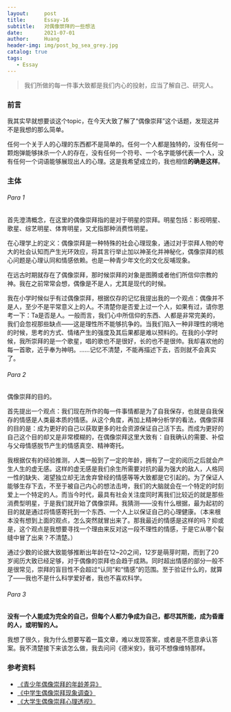 ```yaml
---
layout:     post
title:      Essay-16
subtitle:   对偶像崇拜的一些想法
date:       2021-07-01
author:     Huang
header-img: img/post_bg_sea_grey.jpg
catalog: true
tags:
   - Essay
---
```


> 我们所做的每一件事大致都是我们内心的投射，应当了解自己、研究人。

### 前言

我其实早就想要谈这个topic，在今天大致了解了“偶像崇拜”这个话题，发现这并不是我想的那么简单。

任何一个关于人的心理的东西都不是简单的。任何一个人都是独特的，没有任何一颗炮弹能够抹杀一个人的存在，没有任何一个符号、一个名字能够代表一个人，没有任何一个词语能够展现出人的心理。这是我希望成立的，我也相信**的确是这样**。

### 主体

###### Para 1

首先澄清概念，在这里的偶像崇拜指的是对于明星的崇拜。明星包括：影视明星、歌星、综艺明星、体育明星，又尤指那种消费性明星。

在心理学上的定义：偶像崇拜是一种特殊的社会心理现象，通过对于崇拜人物的夸大的社会认知而产生光环效应，将其言行举止加以神圣化并神秘化，偶像崇拜的核心问题是心理认同和情感依赖。也是一种青少年文化的文化反哺现象。

在远古时期就存在了偶像崇拜，那时候崇拜的对象是图腾或者他们所信仰宗教的神。我在之前常常会想，偶像是不是人，尤其是现代的时候。

我在小学时候似乎有过偶像崇拜，根据仅存的记忆我提出我的一个观点：偶像并不是人，至少不是平常意义上的人。不清楚你是否爱上过一个人，如果有过，请你思考一下：Ta是否是人。一般而言，我们心中所信仰的东西、人都是非常完美的，我们会忽视那些缺点——这是理性所不能够抗争的。当我们陷入一种非理性的境地的时候，思考的方式、情绪产生的强度及其后果都是难以预料的。在我的小学时候，我所崇拜的是一个歌星，唱的歌也不是很好，长的也不是很帅。我却喜欢他的每一首歌，近乎奉为神明。……记忆不清楚，不能再描述下去，否则就不会真实了。

###### Para 2

偶像崇拜的目的。

首先提出一个观点：我们现在所作的每一件事情都是为了自我保存，也就是自我保存的情感是人类最本质的情感。从这个角度，再加上精神分析学的看法，偶像崇拜的目的是：成为更好的自己以获取更多的社会资源保证自己活下去。而成为更好的自己这个目的却又是非常模糊的，在偶像崇拜这里大致有：自我确认的需要、补偿与父母情感脱节产生的情感真空、精神寄托。

我根据仅有的经验推测，人类一般到了一定的年龄，拥有了一定的阅历之后就会产生人生的虚无感。这样的虚无感是我们余生所需要对抗的最为强大的敌人，人格同一性的缺失、渴望独立却无法舍弃曾经的情感等等大致都是它引起的。为了保证人能够生存下去，不至于被自己内心的想法击垮，我们的大脑就会在一个特定的时刻爱上一个特定的人。而当今时代，最具有社会关注度同时离我们比较近的就是那些消费型明星，于是我们就开始了偶像崇拜。我猜测——没有什么根据，最为起初的目的就是通过将情感寄托到一个东西、一个人上以保证自己的心理健康。（本来根本没有想到上面的观点，怎么突然就冒出来了。那我最近的情感是这样的吗？抑或是，这个观点是我想要寻找一个理由来反对这一段不理性的情感，于是它从哪个裂缝中冒了出来？不清楚。）

通过少数的论据大致能够推断出年龄在12~20之间，12岁是萌芽时期，而到了20岁阅历大致已经足够，对于偶像的崇拜也会趋于成熟。同时超出情感的部分一般不是很常见，崇拜的盲目性不会超过“认同”和“情感”的范围。至于验证什么的，就算了——我也不是什么科学爱好者，我也不喜欢科学。

###### Para 3

**没有一个人能成为完全的自己，但每个人都力争成为自己，都尽其所能，成为昏庸的人，或明智的人。**

我想了很久，我为什么想要写着一篇文章，难以发现答案，或者是不愿意承认答案。我不清楚接下来该怎么做，我去问问《德米安》，我可不想像维特那样。

### 参考资料
* [《青少年偶像崇拜的年龄差异》](http://file.snnu.net/res/20126/12/75d3c7b8-5bfc-4345-9a7a-a06e011447d3.pdf)
* [《中学生偶像崇拜现象调查》](http://www.cqvip.com/main/viewer.aspx?id=9328957&type=5&sign=399e2b54782afab3812696a42864538b)
* [《大学生偶像崇拜心理透视》](http://www.cqvip.com/main/viewer.aspx?id=11861465&type=5&sign=0c306d918aef66e30dcd37b864709dd3)
